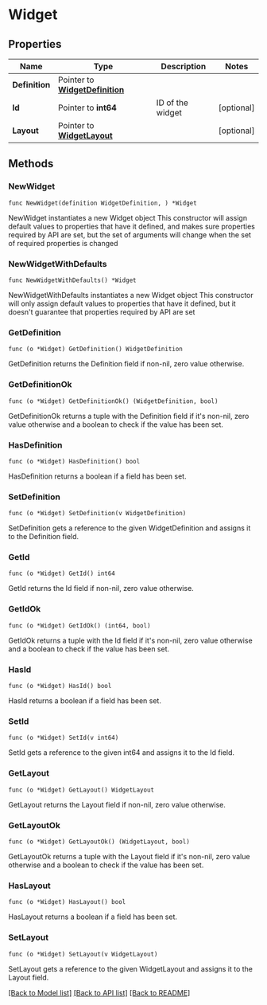 # Widget

## Properties

Name | Type | Description | Notes
------------ | ------------- | ------------- | -------------
**Definition** | Pointer to [**WidgetDefinition**](WidgetDefinition.md) |  | 
**Id** | Pointer to **int64** | ID of the widget | [optional] 
**Layout** | Pointer to [**WidgetLayout**](WidgetLayout.md) |  | [optional] 

## Methods

### NewWidget

`func NewWidget(definition WidgetDefinition, ) *Widget`

NewWidget instantiates a new Widget object
This constructor will assign default values to properties that have it defined,
and makes sure properties required by API are set, but the set of arguments
will change when the set of required properties is changed

### NewWidgetWithDefaults

`func NewWidgetWithDefaults() *Widget`

NewWidgetWithDefaults instantiates a new Widget object
This constructor will only assign default values to properties that have it defined,
but it doesn't guarantee that properties required by API are set

### GetDefinition

`func (o *Widget) GetDefinition() WidgetDefinition`

GetDefinition returns the Definition field if non-nil, zero value otherwise.

### GetDefinitionOk

`func (o *Widget) GetDefinitionOk() (WidgetDefinition, bool)`

GetDefinitionOk returns a tuple with the Definition field if it's non-nil, zero value otherwise
and a boolean to check if the value has been set.

### HasDefinition

`func (o *Widget) HasDefinition() bool`

HasDefinition returns a boolean if a field has been set.

### SetDefinition

`func (o *Widget) SetDefinition(v WidgetDefinition)`

SetDefinition gets a reference to the given WidgetDefinition and assigns it to the Definition field.

### GetId

`func (o *Widget) GetId() int64`

GetId returns the Id field if non-nil, zero value otherwise.

### GetIdOk

`func (o *Widget) GetIdOk() (int64, bool)`

GetIdOk returns a tuple with the Id field if it's non-nil, zero value otherwise
and a boolean to check if the value has been set.

### HasId

`func (o *Widget) HasId() bool`

HasId returns a boolean if a field has been set.

### SetId

`func (o *Widget) SetId(v int64)`

SetId gets a reference to the given int64 and assigns it to the Id field.

### GetLayout

`func (o *Widget) GetLayout() WidgetLayout`

GetLayout returns the Layout field if non-nil, zero value otherwise.

### GetLayoutOk

`func (o *Widget) GetLayoutOk() (WidgetLayout, bool)`

GetLayoutOk returns a tuple with the Layout field if it's non-nil, zero value otherwise
and a boolean to check if the value has been set.

### HasLayout

`func (o *Widget) HasLayout() bool`

HasLayout returns a boolean if a field has been set.

### SetLayout

`func (o *Widget) SetLayout(v WidgetLayout)`

SetLayout gets a reference to the given WidgetLayout and assigns it to the Layout field.


[[Back to Model list]](../README.md#documentation-for-models) [[Back to API list]](../README.md#documentation-for-api-endpoints) [[Back to README]](../README.md)



